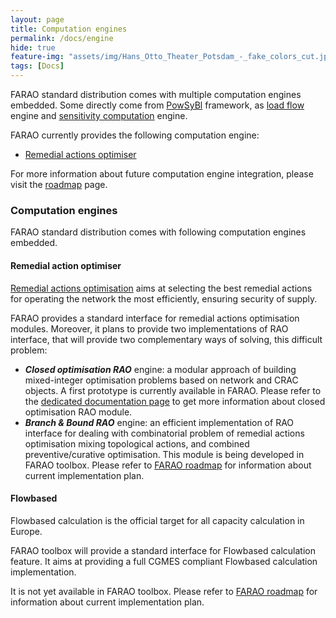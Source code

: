 ```yaml
---
layout: page
title: Computation engines
permalink: /docs/engine
hide: true
feature-img: "assets/img/Hans_Otto_Theater_Potsdam_-_fake_colors_cut.jpg"
tags: [Docs]
---
```


FARAO standard distribution comes with multiple computation engines embedded. Some directly come from [PowSyBl](http://www.powsybl.org)
framework, as [load flow](https://powsybl.github.io/docs/tools/loadflow.html) engine and
[sensitivity computation](https://powsybl.github.io/docs/tools/sensitivity-computation.html) engine.

FARAO currently provides the following computation engine:
- [Remedial actions optimiser](ra-optimisation/index.md)

For more information about future computation engine integration, please visit the [roadmap](../../roadmap.md) page.


### Computation engines

FARAO standard distribution comes with following computation engines embedded.

#### Remedial action optimiser

[Remedial actions optimisation](docs/engine/ra-optimisation/index.md) aims at selecting the best remedial actions
for operating the network the most efficiently, ensuring security of supply.

FARAO provides a standard interface for remedial actions optimisation modules.
Moreover, it plans to provide two implementations of RAO interface, that will provide two complementary ways of solving,
this difficult problem:
- ***Closed optimisation RAO*** engine: a modular approach of building mixed-integer optimisation problems based on network
and CRAC objects. A first prototype is currently available in FARAO. Please refer to the
[dedicated documentation page](docs/engine/ra-optimisation/closed-optimisation-rao/index.md) to get more information
about closed optimisation RAO module.
- ***Branch & Bound RAO*** engine: an efficient implementation of RAO interface for dealing with combinatorial problem of
remedial actions optimisation mixing topological actions, and combined preventive/curative optimisation. This module
is being developed in FARAO toolbox. Please refer to [FARAO roadmap](./roadmap.md) for information about current
implementation plan.

#### Flowbased

Flowbased calculation is the official target for all capacity calculation in Europe.

FARAO toolbox will provide a standard interface for Flowbased calculation feature.
It aims at providing a full CGMES compliant Flowbased calculation implementation.

It is not yet available in FARAO toolbox. Please refer to [FARAO roadmap](./roadmap.md) for information
about current implementation plan.
